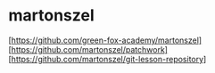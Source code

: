 # martonszel
[https://github.com/green-fox-academy/martonszel]
[https://github.com/martonszel/patchwork]
[https://github.com/martonszel/git-lesson-repository]